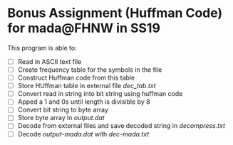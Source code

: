 # Bonus Assignment (Huffman Code) for mada@FHNW in SS19  




This program is able to:

- [ ] Read in ASCII text file  
- [ ] Create frequency table for the symbols in the file
- [ ] Construct Huffman code from this table
- [ ] Store HUffman table in external file _dec_tab.txt_
- [ ] Convert read in string into bit string using huffman code
- [ ] Apped a 1 and 0s until length is divisible by 8
- [ ] Convert bit string to byte array
- [ ] Store byte array in _output.dat_
- [ ] Decode  from external files and save decoded string in _decompress.txt_
- [ ] Decode _output-mada.dat_ with _dec-mada.txt_
